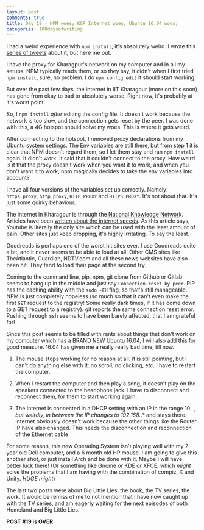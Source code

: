 ```yaml
---
layout: post
comments: true
title: Day 19 - NPM woes; KGP Internet woes; Ubuntu 16.04 woes;
categories: 100daysofwriting
---
```


I had a weird experience with `npm install`, it's absolutely weird. I wrote this
[series of tweets](https://twitter.com/_icyflame/status/839529290760757249)
about it, but here me out.

I have the proxy for Kharagpur's network on my computer and in all my setups.
NPM typically reads them, or so they say, it didn't when I first tried `npm
install`, sure, no problem. I do `npm config edit` it should start working.

But over the past few days, the internet in IIT Kharagpur (more on this soon)
has gone from okay to bad to absolutely worse. Right now, it's probably at it's
worst point.

So, I `npm install` _after_ editing the config file. It doesn't work because the
network is too slow, and the connection gets reset by the peer. I was done with
this, a 4G hotspot should solve my woes. This is where it gets weird.

After connecting to the hotspot, I removed proxy declarations from my Ubuntu
system settings. The Env variables are still there, but from step 1 it is clear
that NPM doesn't regard them, so I let them stay and ran `npm install` again. It
didn't work. It said that it couldn't connect to the proxy. How weird is it that
the proxy doesn't work when you want it to work, and when you don't want it to
work, npm magically decides to take the env variables into account?

I have all four versions of the variables set up correctly. Namely:
`https_proxy`, `http_proxy`, `HTTP_PROXY` and `HTTPS_PROXY`. It's not about
that. It's just some quirky behaviour.

The internet in Kharagpur is through the [National Knowledge
Network](http://workshop.nkn.in/2012/Document/slides/NKN%20Overview.pdf).
Articles have been [written about the internet
speeds](http://www.scholarsavenue.org/ga/internet-in-kgp-a-recent-take/). As
this article says, Youtube is literally the only site which can be used with the
least amount of pain. Other sites just keep dropping, it's highly irritating. To
say the least.

Goodreads is perhaps one of the worst hit sites ever. I use Goodreads quite a
bit, and it never seems to be able to load at all! Other CMS sites like
TheAtlantic, Guardian, NDTV.com and all these news websites have also been hit.
They tend to load their page at the second try.

Coming to the command line, pip, npm, git clone from Github or Gitlab seems to
hang up in the middle and just say `Connection reset by peer`. PIP has the
caching ability with the `sudo -EH` flag, so that's still manageable. NPM is
just completely hopeless (so much so that it can't even make the first `GET`
request to the registry! Some really dark times, if it has come down to a GET
request to a registry). git reports the same connection reset error. Pushing
through ssh seems to have been barely affected, that I am grateful for!

Since this post seems to be filled with rants about things that don't work on my
computer which has a BRAND NEW Ubuntu 16.04, I will also add this for good
measure. 16.04 has given me a really really bad time, till now. 

1. The mouse stops working for no reason at all. It is still pointing, but I
   can't do anything else with it: no scroll, no clicking, etc. I have to
   restart the computer.

2. When I restart the computer and then play a song, it doesn't play on the
   speakers connected to the headphone jack. I have to disconnect and reconnect
   them, for them to start working again.

3. The Internet is connected in a DHCP setting with an IP in the range 10.*.*.*,
   but weirdly, in between the IP changes to 192.168.*.* and stays there.
   Internet obviously doesn't work because the other things like the Router IP
   have also changed. This needs the disconnection and reconnection of the
   Ethernet cable

For some reason, this new Operating System isn't playing well with my 2 year old
Dell computer, and a 6 month old HP mouse. I am going to give this another shot,
or just install Arch and be done with it. Maybe I will have better luck there!
(Or something like Gnome or KDE or XFCE, which _might_ solve the problems that I
am having with the combination of compiz, X and Unity. _HUGE might_)

The last two posts were about Big Little Lies, the book, the TV series, the
work. It would be remiss of me to not mention that I have now caught up with the
TV series, and am eagerly waiting for the next episodes of both Homeland and Big
Little Lies.

**POST #19 is OVER**
